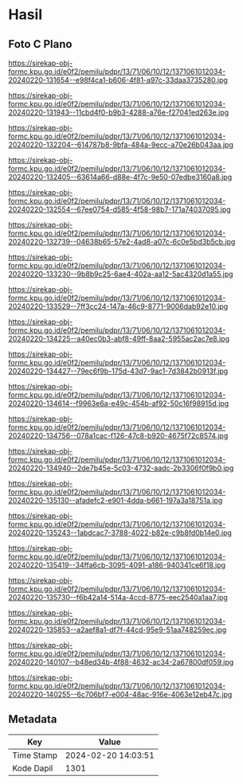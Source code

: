 # Hasil

## Foto C Plano

https://sirekap-obj-formc.kpu.go.id/e0f2/pemilu/pdpr/13/71/06/10/12/1371061012034-20240220-131654--e98f4ca1-b606-4f81-a97c-33daa3735280.jpg

https://sirekap-obj-formc.kpu.go.id/e0f2/pemilu/pdpr/13/71/06/10/12/1371061012034-20240220-131943--11cbd4f0-b9b3-4288-a76e-f27041ed263e.jpg

https://sirekap-obj-formc.kpu.go.id/e0f2/pemilu/pdpr/13/71/06/10/12/1371061012034-20240220-132204--614787b8-9bfa-484a-9ecc-a70e26b043aa.jpg

https://sirekap-obj-formc.kpu.go.id/e0f2/pemilu/pdpr/13/71/06/10/12/1371061012034-20240220-132405--63614a66-d88e-4f7c-9e50-07edbe3160a8.jpg

https://sirekap-obj-formc.kpu.go.id/e0f2/pemilu/pdpr/13/71/06/10/12/1371061012034-20240220-132554--67ee0754-d585-4f58-98b7-171a74037095.jpg

https://sirekap-obj-formc.kpu.go.id/e0f2/pemilu/pdpr/13/71/06/10/12/1371061012034-20240220-132739--04638b65-57e2-4ad8-a07c-6c0e5bd3b5cb.jpg

https://sirekap-obj-formc.kpu.go.id/e0f2/pemilu/pdpr/13/71/06/10/12/1371061012034-20240220-133230--9b8b9c25-6ae4-402a-aa12-5ac4320d1a55.jpg

https://sirekap-obj-formc.kpu.go.id/e0f2/pemilu/pdpr/13/71/06/10/12/1371061012034-20240220-133529--7ff3cc24-147a-46c9-8771-9006dab92e10.jpg

https://sirekap-obj-formc.kpu.go.id/e0f2/pemilu/pdpr/13/71/06/10/12/1371061012034-20240220-134225--a40ec0b3-abf8-49ff-8aa2-5955ac2ac7e8.jpg

https://sirekap-obj-formc.kpu.go.id/e0f2/pemilu/pdpr/13/71/06/10/12/1371061012034-20240220-134427--79ec6f9b-175d-43d7-9ac1-7d3842b0913f.jpg

https://sirekap-obj-formc.kpu.go.id/e0f2/pemilu/pdpr/13/71/06/10/12/1371061012034-20240220-134614--f9963e6a-e49c-454b-af92-50c16f98915d.jpg

https://sirekap-obj-formc.kpu.go.id/e0f2/pemilu/pdpr/13/71/06/10/12/1371061012034-20240220-134756--078a1cac-f126-47c8-b920-4675f72c8574.jpg

https://sirekap-obj-formc.kpu.go.id/e0f2/pemilu/pdpr/13/71/06/10/12/1371061012034-20240220-134940--2de7b45e-5c03-4732-aadc-2b3306f0f9b0.jpg

https://sirekap-obj-formc.kpu.go.id/e0f2/pemilu/pdpr/13/71/06/10/12/1371061012034-20240220-135130--afadefc2-e901-4dda-b661-197a3a18751a.jpg

https://sirekap-obj-formc.kpu.go.id/e0f2/pemilu/pdpr/13/71/06/10/12/1371061012034-20240220-135243--1abdcac7-3788-4022-b82e-c9b8fd0b14e0.jpg

https://sirekap-obj-formc.kpu.go.id/e0f2/pemilu/pdpr/13/71/06/10/12/1371061012034-20240220-135419--34ffa6cb-3095-4091-a186-940341ce6f18.jpg

https://sirekap-obj-formc.kpu.go.id/e0f2/pemilu/pdpr/13/71/06/10/12/1371061012034-20240220-135730--f6b42a14-514a-4ccd-8775-eec2540a1aa7.jpg

https://sirekap-obj-formc.kpu.go.id/e0f2/pemilu/pdpr/13/71/06/10/12/1371061012034-20240220-135853--a2aef8a1-df7f-44cd-95e9-51aa748259ec.jpg

https://sirekap-obj-formc.kpu.go.id/e0f2/pemilu/pdpr/13/71/06/10/12/1371061012034-20240220-140107--b48ed34b-4f88-4632-ac34-2a67800df059.jpg

https://sirekap-obj-formc.kpu.go.id/e0f2/pemilu/pdpr/13/71/06/10/12/1371061012034-20240220-140255--6c706bf7-e004-48ac-916e-4063e12eb47c.jpg


## Metadata

| Key        | Value               |
| ---------- | ------------------- |
| Time Stamp | 2024-02-20 14:03:51 |
| Kode Dapil | 1301                |



